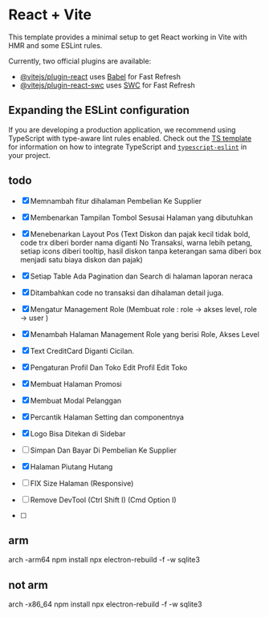 # React + Vite

This template provides a minimal setup to get React working in Vite with HMR and some ESLint rules.

Currently, two official plugins are available:

- [@vitejs/plugin-react](https://github.com/vitejs/vite-plugin-react/blob/main/packages/plugin-react) uses [Babel](https://babeljs.io/) for Fast Refresh
- [@vitejs/plugin-react-swc](https://github.com/vitejs/vite-plugin-react/blob/main/packages/plugin-react-swc) uses [SWC](https://swc.rs/) for Fast Refresh

## Expanding the ESLint configuration

If you are developing a production application, we recommend using TypeScript with type-aware lint rules enabled. Check out the [TS template](https://github.com/vitejs/vite/tree/main/packages/create-vite/template-react-ts) for information on how to integrate TypeScript and [`typescript-eslint`](https://typescript-eslint.io) in your project.





## todo 
- [X] Memnambah fitur dihalaman Pembelian Ke Supplier
- [X] Membenarkan Tampilan Tombol Sesusai Halaman yang dibutuhkan
- [X] Menebenarkan Layout Pos (Text Diskon dan pajak kecil tidak bold, code trx diberi border nama diganti No Transaksi, warna lebih petang, setiap icons diberi tooltip, hasil diskon tanpa keterangan sama diberi box menjadi satu biaya diskon dan pajak)
- [X] Setiap Table Ada Pagination dan Search di halaman laporan neraca
- [X] Ditambahkan code no transaksi dan dihalaman detail juga.
- [X] Mengatur Management Role (Membuat role : role -> akses level, role -> user )
- [X] Menambah Halaman Management Role yang berisi Role, Akses Level
- [X] Text CreditCard Diganti Cicilan.
- [X] Pengaturan Profil Dan Toko Edit Profil Edit Toko
- [X] Membuat Halaman Promosi
- [X] Membuat Modal Pelanggan

- [X] Percantik Halaman Setting dan componentnya
- [X] Logo Bisa Ditekan di Sidebar
- [ ] Simpan Dan Bayar Di Pembelian Ke Supplier
- [X] Halaman Piutang Hutang
- [ ] FIX Size Halaman (Responsive)
- [ ] Remove DevTool (Ctrl Shift I) (Cmd Option I)
- [ ] 



## arm
arch -arm64 npm install
npx electron-rebuild -f -w sqlite3


## not arm
arch -x86_64 npm install
npx electron-rebuild -f -w sqlite3